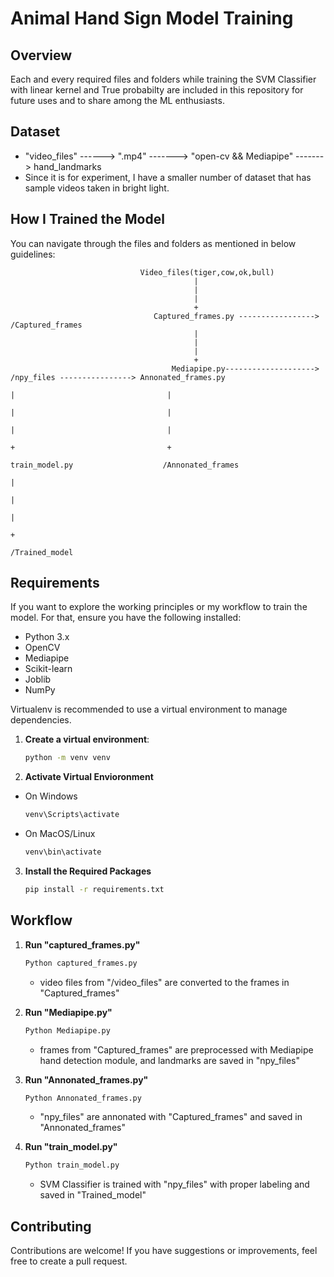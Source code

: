# Animal Hand Sign Model Training

## Overview

Each and every required files and folders while training the SVM Classifier with linear kernel and True probabilty are included in this repository for future uses and to share among the ML enthusiasts.


## Dataset

- "video_files" ------> ".mp4" -------> "open-cv && Mediapipe" -------> hand_landmarks
- Since it is for experiment, I have a smaller number of dataset that has sample videos taken in bright light.


## How I Trained the Model

You can navigate through the files and folders as mentioned in below guidelines:

                                 Video_files(tiger,cow,ok,bull)
                                             |
                                             |
                                             |
                                             +
                                    Captured_frames.py -----------------> /Captured_frames
                                             |
                                             |
                                             |
                                             +
                                        Mediapipe.py--------------------> /npy_files ----------------> Annonated_frames.py
                                                                              |                                  |
                                                                              |                                  |
                                                                              |                                  |
                                                                              +                                  +
                                                                        train_model.py                    /Annonated_frames
                                                                              |
                                                                              |
                                                                              |
                                                                              +
                                                                        /Trained_model



## Requirements

If you want to explore the working principles or my workflow to train the model. For that, ensure you have the following installed:

- Python 3.x
- OpenCV
- Mediapipe
- Scikit-learn
- Joblib
- NumPy

Virtualenv is recommended to use a virtual environment to manage dependencies.

1. **Create a virtual environment**:
   ```bash
   python -m venv venv
   ```
2. **Activate Virtual Envioronment**
- On Windows
  
   ```bash
   venv\Scripts\activate
   ```
- On MacOS/Linux
  
    ```bash
   venv\bin\activate
   ```

3. **Install the Required Packages**

   ```bash
   pip install -r requirements.txt
   ```


## Workflow


1. **Run "captured_frames.py"**
   
   ```bash
   Python captured_frames.py
   ```
   - video files from "/video_files" are converted to the frames in "Captured_frames"


3. **Run "Mediapipe.py"**
   
   ```bash
   Python Mediapipe.py
   ```
   - frames from "Captured_frames" are preprocessed with Mediapipe hand detection module, and landmarks are saved in "npy_files"


5. **Run "Annonated_frames.py"**
   
   ```bash
   Python Annonated_frames.py
   ```
   - "npy_files" are annonated with "Captured_frames" and saved in "Annonated_frames"


7. **Run "train_model.py"**
   
    ```bash
   Python train_model.py
   ```
    - SVM Classifier is trained with "npy_files" with proper labeling and saved in "Trained_model"

   


## Contributing

   
Contributions are welcome! If you have suggestions or improvements, feel free to create a pull request.
